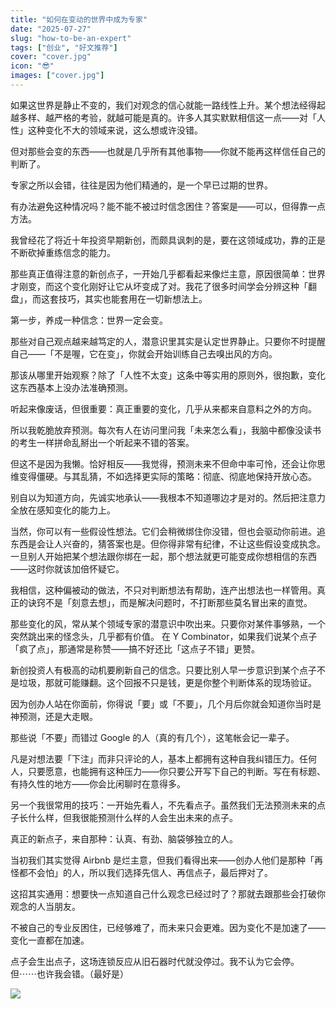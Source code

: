 ```yaml
---
title: "如何在变动的世界中成为专家"
date: "2025-07-27"
slug: "how-to-be-an-expert"
tags: ["创业", "好文推荐"]
cover: "cover.jpg"
icon: "😎"
images: ["cover.jpg"]
---
```

如果这世界是静止不变的，我们对观念的信心就能一路线性上升。某个想法经得起越多样、越严格的考验，就越可能是真的。许多人其实默默相信这一点——对「人性」这种变化不大的领域来说，这么想或许没错。



但对那些会变的东西——也就是几乎所有其他事物——你就不能再这样信任自己的判断了。



专家之所以会错，往往是因为他们精通的，是一个早已过期的世界。



有办法避免这种情况吗？能不能不被过时信念困住？答案是——可以，但得靠一点方法。



我曾经花了将近十年投资早期新创，而颇具讽刺的是，要在这领域成功，靠的正是不断砍掉重练信念的能力。



那些真正值得注意的新创点子，一开始几乎都看起来像烂主意，原因很简单：世界才刚变，而这个变化刚好让它从坏变成了对。我花了很多时间学会分辨这种「翻盘」，而这套技巧，其实也能套用在一切新想法上。



第一步，养成一种信念：世界一定会变。



那些对自己观点越来越笃定的人，潜意识里其实是认定世界静止。只要你不时提醒自己——「不是喔，它在变」，你就会开始训练自己去嗅出风的方向。



那该从哪里开始观察？除了「人性不太变」这条中等实用的原则外，很抱歉，变化这东西基本上没办法准确预测。



听起来像废话，但很重要：真正重要的变化，几乎从来都来自意料之外的方向。



所以我乾脆放弃预测。每次有人在访问里问我「未来怎么看」，我脑中都像没读书的考生一样拼命乱掰出一个听起来不错的答案。



但这不是因为我懒。恰好相反——我觉得，预测未来不但命中率可怜，还会让你思维变得僵硬。与其乱猜，不如选择更实际的策略：彻底、彻底地保持开放心态。



别自以为知道方向，先诚实地承认——我根本不知道哪边才是对的。然后把注意力全放在感知变化的能力上。



当然，你可以有一些假设性想法。它们会稍微绑住你没错，但也会驱动你前进。追东西是会让人兴奋的，猜答案也是。但你得非常有纪律，不让这些假设变成执念。
一旦别人开始把某个想法跟你绑在一起，那个想法就更可能变成你想相信的东西——这时你就该加倍怀疑它。



我相信，这种偏被动的做法，不只对判断想法有帮助，连产出想法也一样管用。真正的诀窍不是「刻意去想」，而是解决问题时，不打断那些莫名冒出来的直觉。



那些变化的风，常从某个领域专家的潜意识中吹出来。只要你对某件事够熟，一个突然跳出来的怪念头，几乎都有价值。
在 Y Combinator，如果我们说某个点子「疯了点」，那通常是称赞——搞不好还比「这点子不错」更赞。



新创投资人有极高的动机要刷新自己的信念。只要比别人早一步意识到某个点子不是垃圾，那就可能赚翻。这个回报不只是钱，更是你整个判断体系的现场验证。



因为创办人站在你面前，你得说「要」或「不要」，几个月后你就会知道你当时是神预测，还是大走眼。



那些说「不要」而错过 Google 的人（真的有几个），这笔帐会记一辈子。



凡是对想法要「下注」而非只评论的人，基本上都拥有这种自我纠错压力。任何人，只要愿意，也能拥有这种压力——你只要公开写下自己的判断。写在有标题、有持久性的地方——你会比闲聊时在意得多。



另一个我很常用的技巧：一开始先看人，不先看点子。虽然我们无法预测未来的点子长什么样，但我很能预测什么样的人会生出未来的点子。



真正的新点子，来自那种：认真、有劲、脑袋够独立的人。



当初我们其实觉得 Airbnb 是烂主意，但我们看得出来——创办人他们是那种「再怪都不会怕」的人，所以我们选择先信人、再信点子，最后押对了。



这招其实通用：想要快一点知道自己什么观念已经过时了？那就去跟那些会打破你观念的人当朋友。



不被自己的专业反困住，已经够难了，而未来只会更难。因为变化不是加速了——变化一直都在加速。



点子会生出点子，这场连锁反应从旧石器时代就没停过。我不认为它会停。
但⋯⋯也许我会错。（最好是）




![](https://prod-files-secure.s3.us-west-2.amazonaws.com/112d0858-5090-4d34-a606-b75eb8d65fd2/46476355-9cf3-4e99-9b7a-3531bc426380/1000202064.png?X-Amz-Algorithm=AWS4-HMAC-SHA256&X-Amz-Content-Sha256=UNSIGNED-PAYLOAD&X-Amz-Credential=ASIAZI2LB466V2FMNQDF%2F20250907%2Fus-west-2%2Fs3%2Faws4_request&X-Amz-Date=20250907T183636Z&X-Amz-Expires=3600&X-Amz-Security-Token=IQoJb3JpZ2luX2VjEEIaCXVzLXdlc3QtMiJHMEUCIBEM6QGW%2F3pv7n%2B8Nsr0hFSt3Ariw5Wwl0ns4GN4Bu6%2FAiEAiqnpDxmtwW99rEj2uNi0AlhkMvnmmBb8uuCK8d8eDKQqiAQIq%2F%2F%2F%2F%2F%2F%2F%2F%2F%2F%2FARAAGgw2Mzc0MjMxODM4MDUiDOWxTXMhgEYIn3bpzircA4nPbmXw0Fx0u69%2BCfrLUTa4UKuLOhGwmOWuUn9FziEr27WTXi0wo1KA7VB1k9pobQD3EIODg4je%2Fq3uLlqcpMo8jF1hRgEIfQQ739MKtURSTfHngc%2FPEdLUCCdZ86ztIAOB9xuQbsfNtnyNitBWpTg7CzjWwW%2BoQITtstBuIkMHad5d5ljLJ%2BBsbhSseXi7D32eGTo29LAjXTMiD6mcEI0rRZ5as7XZ8ZV46UyKCSMLmJP11oU9DyXJaHNhXq%2BgVaorpulqmkg4SQS6sqGXCFUMgLx3SiLymNgFJSWqI9tWcTU5RkujpjOiKqK%2FDRQI27XvU2wSrX%2FV%2BvgwFx6pUtERVtcp90fvZRe%2FIh14U5QqkqY7yBO8kG0xEuPQXIZTKM30zRmQSt21MFWFkeauwZkX6PrK%2FPMUHsPwXDlhoCn9EIsAC7fmgQvon%2FyLmDVM58ZUeINQvhglXx4ttFTFJREwFmiXW1lukue7wOuUXZeYXa9DOkPcN8XLlC2UQaa%2FyeKiJC8WfJAmzqCin%2Fz6kjkaaNvKdS0kT2MB%2Beb62SbyzmiHLzrB2A7U4W4bsnueI8POMbZzlJBNPbZlZy%2FtizjCT2eqzTMwuAUWqE%2BZW9zlj52ZMKazJqzkXldDMO%2BJ98UGOqUB3yYV0NndSOZOJVX7EaqWtrMPLBGzWuRPnQB%2F2SZfGjonn2pgzILR9cOlFqwM7KGi6vlM7LkZ%2F3BT%2B4qbtvKrhSAk9MG8q%2B5gX5yq3zLGXZDQLet%2BcdSkv9zqssYcaHh%2BmYEYbWMAwkcISqKD9craPjVPM3MglGX8%2FiJb0XAfpzJi%2FBvq30zs1f6cZgEymwGtsUGyD7okcD6Rw%2Bt377%2F0OroKAjlv&X-Amz-Signature=3b6738168d4bd16cfeed9dc5400679454064391edec377d0d5c796106d175fbf&X-Amz-SignedHeaders=host&x-amz-checksum-mode=ENABLED&x-id=GetObject)

